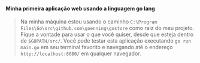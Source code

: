 #### Minha primeira aplicação web usando a linguagem go lang

> Na minha máquina estou usando o caminho `C:\Program Files\Go\src\github.com\goenning\gostore` como raiz do meu projeto. 
Fique a vontade para usar o que você quiser, desde que esteja dentro de `$GOPATH/src/`.
Você pode testar esta aplicação executando `go run main.go` em seu terminal favorito e navegando até o endereço `http://localhost:8080/` em qualquer navegador.
